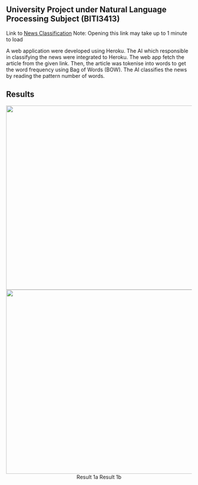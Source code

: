 ## University Project under Natural Language Processing Subject (BITI3413)

Link to [News Classification](https://biti3413-nlp-newsclassify.herokuapp.com/)
Note: Opening this link may take up to 1 minute to load

A web application were developed using Heroku. The AI which responsible in classifying the news were integrated to Heroku.
The web app fetch the article from the given link. Then, the article was tokenise into words to get the word frequency using Bag of Words (BOW). The AI classifies the news by reading the pattern number of words.



## Results
<p align="center">
  <img width="647" height="500" src="https://user-images.githubusercontent.com/55189926/158936358-4d931049-4021-48ba-aeb1-ed6a95efd93d.png">
  <img width="598" height="500" src="https://user-images.githubusercontent.com/55189926/158936370-c71ece58-ddf9-4f5a-ab8e-65aeb1fd5a30.png">
  <br>
  Result 1a
  Result 1b
</p>
